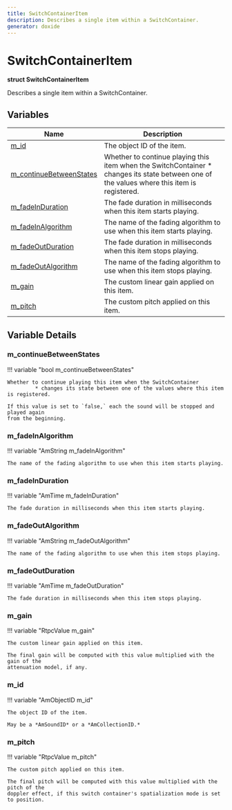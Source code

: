 ```yaml
---
title: SwitchContainerItem
description: Describes a single item within a SwitchContainer. 
generator: doxide
---
```



# SwitchContainerItem

**struct SwitchContainerItem**


Describes a single item within a SwitchContainer.
     




## Variables

| Name | Description |
| ---- | ----------- |
| [m_id](#m_id) | The object ID of the item. |
| [m_continueBetweenStates](#m_continueBetweenStates) | Whether to continue playing this item when the SwitchContainer * changes its state between one of the values where this item is registered. |
| [m_fadeInDuration](#m_fadeInDuration) | The fade duration in milliseconds when this item starts playing.  |
| [m_fadeInAlgorithm](#m_fadeInAlgorithm) | The name of the fading algorithm to use when this item starts playing.  |
| [m_fadeOutDuration](#m_fadeOutDuration) | The fade duration in milliseconds when this item stops playing.  |
| [m_fadeOutAlgorithm](#m_fadeOutAlgorithm) | The name of the fading algorithm to use when this item stops playing.  |
| [m_gain](#m_gain) | The custom linear gain applied on this item. |
| [m_pitch](#m_pitch) | The custom pitch applied on this item. |

## Variable Details

### m_continueBetweenStates<a name="m_continueBetweenStates"></a>

!!! variable "bool m_continueBetweenStates"

    
    Whether to continue playing this item when the SwitchContainer
             * changes its state between one of the values where this item is registered.
    
    If this value is set to `false,` each the sound will be stopped and played again
    from the beginning.
            
    

### m_fadeInAlgorithm<a name="m_fadeInAlgorithm"></a>

!!! variable "AmString m_fadeInAlgorithm"

    
    The name of the fading algorithm to use when this item starts playing.
             
    
    
    

### m_fadeInDuration<a name="m_fadeInDuration"></a>

!!! variable "AmTime m_fadeInDuration"

    
    The fade duration in milliseconds when this item starts playing.
             
    
    
    

### m_fadeOutAlgorithm<a name="m_fadeOutAlgorithm"></a>

!!! variable "AmString m_fadeOutAlgorithm"

    
    The name of the fading algorithm to use when this item stops playing.
             
    
    
    

### m_fadeOutDuration<a name="m_fadeOutDuration"></a>

!!! variable "AmTime m_fadeOutDuration"

    
    The fade duration in milliseconds when this item stops playing.
             
    
    
    

### m_gain<a name="m_gain"></a>

!!! variable "RtpcValue m_gain"

    
    The custom linear gain applied on this item.
    
    The final gain will be computed with this value multiplied with the gain of the
    attenuation model, if any.
            
    

### m_id<a name="m_id"></a>

!!! variable "AmObjectID m_id"

    
    The object ID of the item.
    
    May be a *AmSoundID* or a *AmCollectionID.*
            
    

### m_pitch<a name="m_pitch"></a>

!!! variable "RtpcValue m_pitch"

    
    The custom pitch applied on this item.
    
    The final pitch will be computed with this value multiplied with the pitch of the
    doppler effect, if this switch container's spatialization mode is set to position.
            
    

